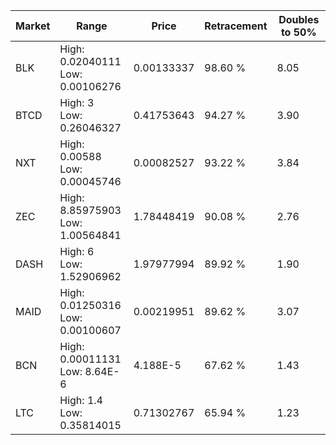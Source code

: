 | Market | Range | Price| Retracement | Doubles to 50% |
| --- | --- | --- | --- | --- |
| BLK | High: 0.02040111<br />Low: 0.00106276 | 0.00133337 | 98.60 % | 8.05 |
| BTCD | High: 3<br />Low: 0.26046327 | 0.41753643 | 94.27 % | 3.90 |
| NXT | High: 0.00588<br />Low: 0.00045746 | 0.00082527 | 93.22 % | 3.84 |
| ZEC | High: 8.85975903<br />Low: 1.00564841 | 1.78448419 | 90.08 % | 2.76 |
| DASH | High: 6<br />Low: 1.52906962 | 1.97977994 | 89.92 % | 1.90 |
| MAID | High: 0.01250316<br />Low: 0.00100607 | 0.00219951 | 89.62 % | 3.07 |
| BCN | High: 0.00011131<br />Low: 8.64E-6 | 4.188E-5 | 67.62 % | 1.43 |
| LTC | High: 1.4<br />Low: 0.35814015 | 0.71302767 | 65.94 % | 1.23 |
